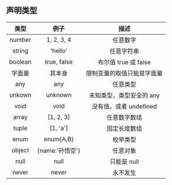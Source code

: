 ## 声明类型

|  类型   |      例子       |            描述            |
| :-----: | :-------------: | :------------------------: |
| number  |   1, 2, 3, 4    |          任意数字          |
| string  |     'hello'     |         任意字符串         |
| boolean |   true, false   |    布尔值 true 或 false    |
| 字面量  |     其本身      | 限制变量的取值只能是字面量 |
|   any   |       any       |          任意类型          |
| unkown  |     unknown     |  未知类型，类型安全的 any  |
|  void   |      void       |   没有值，或者 undefined   |
|  array  |    [1, 2, 3]    |        任意数字数组        |
|  tuple  |    [1, 'a']     |        固定长度数组        |
|  enum   |    enum{A,B}    |          枚举类型          |
| object  | {name:'孙悟空'} |          任意对象          |
|  null   |      null       |        只能是 null         |
|  never  |      never      |          永不发生          |
